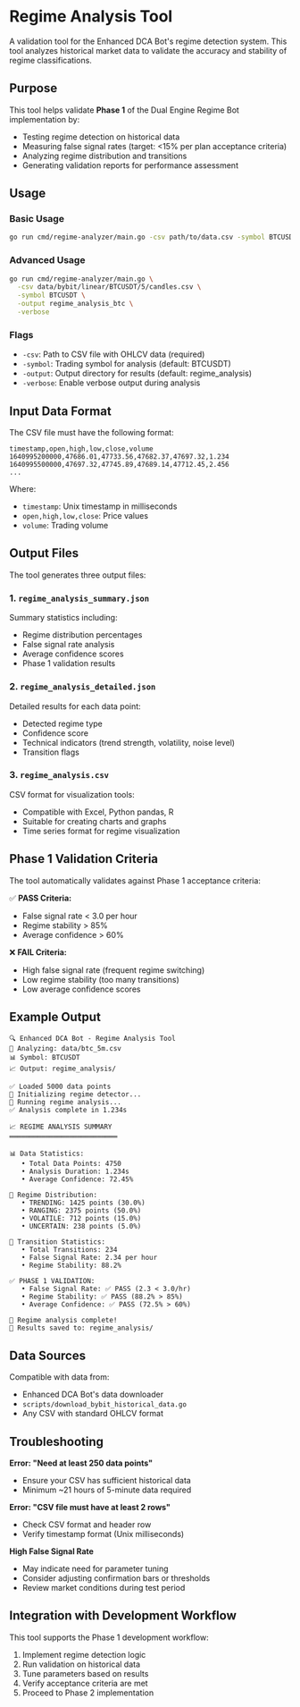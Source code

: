 # Regime Analysis Tool

A validation tool for the Enhanced DCA Bot's regime detection system. This tool analyzes historical market data to validate the accuracy and stability of regime classifications.

## Purpose

This tool helps validate **Phase 1** of the Dual Engine Regime Bot implementation by:

- Testing regime detection on historical data
- Measuring false signal rates (target: <15% per plan acceptance criteria)
- Analyzing regime distribution and transitions
- Generating validation reports for performance assessment

## Usage

### Basic Usage

```bash
go run cmd/regime-analyzer/main.go -csv path/to/data.csv -symbol BTCUSDT
```

### Advanced Usage

```bash
go run cmd/regime-analyzer/main.go \
  -csv data/bybit/linear/BTCUSDT/5/candles.csv \
  -symbol BTCUSDT \
  -output regime_analysis_btc \
  -verbose
```

### Flags

- `-csv`: Path to CSV file with OHLCV data (required)
- `-symbol`: Trading symbol for analysis (default: BTCUSDT)
- `-output`: Output directory for results (default: regime_analysis)
- `-verbose`: Enable verbose output during analysis

## Input Data Format

The CSV file must have the following format:

```csv
timestamp,open,high,low,close,volume
1640995200000,47686.01,47733.56,47682.37,47697.32,1.234
1640995500000,47697.32,47745.89,47689.14,47712.45,2.456
...
```

Where:

- `timestamp`: Unix timestamp in milliseconds
- `open,high,low,close`: Price values
- `volume`: Trading volume

## Output Files

The tool generates three output files:

### 1. `regime_analysis_summary.json`

Summary statistics including:

- Regime distribution percentages
- False signal rate analysis
- Average confidence scores
- Phase 1 validation results

### 2. `regime_analysis_detailed.json`

Detailed results for each data point:

- Detected regime type
- Confidence score
- Technical indicators (trend strength, volatility, noise level)
- Transition flags

### 3. `regime_analysis.csv`

CSV format for visualization tools:

- Compatible with Excel, Python pandas, R
- Suitable for creating charts and graphs
- Time series format for regime visualization

## Phase 1 Validation Criteria

The tool automatically validates against Phase 1 acceptance criteria:

✅ **PASS Criteria:**

- False signal rate < 3.0 per hour
- Regime stability > 85%
- Average confidence > 60%

❌ **FAIL Criteria:**

- High false signal rate (frequent regime switching)
- Low regime stability (too many transitions)
- Low average confidence scores

## Example Output

```
🔍 Enhanced DCA Bot - Regime Analysis Tool
📁 Analyzing: data/btc_5m.csv
📊 Symbol: BTCUSDT
📈 Output: regime_analysis/

✅ Loaded 5000 data points
🔧 Initializing regime detector...
🚀 Running regime analysis...
✅ Analysis complete in 1.234s

📈 REGIME ANALYSIS SUMMARY
═══════════════════════════

📊 Data Statistics:
   • Total Data Points: 4750
   • Analysis Duration: 1.234s
   • Average Confidence: 72.45%

🎯 Regime Distribution:
   • TRENDING: 1425 points (30.0%)
   • RANGING: 2375 points (50.0%)
   • VOLATILE: 712 points (15.0%)
   • UNCERTAIN: 238 points (5.0%)

🔄 Transition Statistics:
   • Total Transitions: 234
   • False Signal Rate: 2.34 per hour
   • Regime Stability: 88.2%

✅ PHASE 1 VALIDATION:
   • False Signal Rate: ✅ PASS (2.3 < 3.0/hr)
   • Regime Stability: ✅ PASS (88.2% > 85%)
   • Average Confidence: ✅ PASS (72.5% > 60%)

🎉 Regime analysis complete!
📁 Results saved to: regime_analysis/
```

## Data Sources

Compatible with data from:

- Enhanced DCA Bot's data downloader
- `scripts/download_bybit_historical_data.go`
- Any CSV with standard OHLCV format

## Troubleshooting

**Error: "Need at least 250 data points"**

- Ensure your CSV has sufficient historical data
- Minimum ~21 hours of 5-minute data required

**Error: "CSV file must have at least 2 rows"**

- Check CSV format and header row
- Verify timestamp format (Unix milliseconds)

**High False Signal Rate**

- May indicate need for parameter tuning
- Consider adjusting confirmation bars or thresholds
- Review market conditions during test period

## Integration with Development Workflow

This tool supports the Phase 1 development workflow:

1. Implement regime detection logic
2. Run validation on historical data
3. Tune parameters based on results
4. Verify acceptance criteria are met
5. Proceed to Phase 2 implementation
